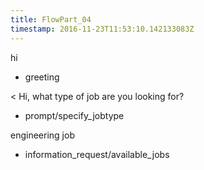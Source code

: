 ```yaml
---
title: FlowPart_04
timestamp: 2016-11-23T11:53:10.142133083Z
---
```


hi
* greeting

< Hi, what type of job are you looking for?
* prompt/specify_jobtype

engineering job
* information_request/available_jobs
